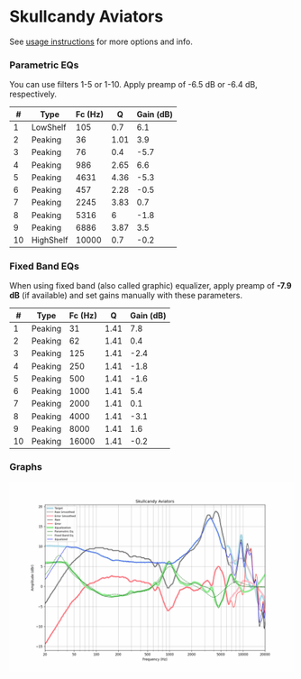 # Skullcandy Aviators
See [usage instructions](https://github.com/jaakkopasanen/AutoEq#usage) for more options and info.

### Parametric EQs
You can use filters 1-5 or 1-10. Apply preamp of -6.5 dB or -6.4 dB, respectively.

|   # | Type      |   Fc (Hz) |    Q |   Gain (dB) |
|-----|-----------|-----------|------|-------------|
|   1 | LowShelf  |       105 | 0.7  |         6.1 |
|   2 | Peaking   |        36 | 1.01 |         3.9 |
|   3 | Peaking   |        76 | 0.4  |        -5.7 |
|   4 | Peaking   |       986 | 2.65 |         6.6 |
|   5 | Peaking   |      4631 | 4.36 |        -5.3 |
|   6 | Peaking   |       457 | 2.28 |        -0.5 |
|   7 | Peaking   |      2245 | 3.83 |         0.7 |
|   8 | Peaking   |      5316 | 6    |        -1.8 |
|   9 | Peaking   |      6886 | 3.87 |         3.5 |
|  10 | HighShelf |     10000 | 0.7  |        -0.2 |

### Fixed Band EQs
When using fixed band (also called graphic) equalizer, apply preamp of **-7.9 dB** (if available) and set gains manually with these parameters.

|   # | Type    |   Fc (Hz) |    Q |   Gain (dB) |
|-----|---------|-----------|------|-------------|
|   1 | Peaking |        31 | 1.41 |         7.8 |
|   2 | Peaking |        62 | 1.41 |         0.4 |
|   3 | Peaking |       125 | 1.41 |        -2.4 |
|   4 | Peaking |       250 | 1.41 |        -1.8 |
|   5 | Peaking |       500 | 1.41 |        -1.6 |
|   6 | Peaking |      1000 | 1.41 |         5.4 |
|   7 | Peaking |      2000 | 1.41 |         0.1 |
|   8 | Peaking |      4000 | 1.41 |        -3.1 |
|   9 | Peaking |      8000 | 1.41 |         1.6 |
|  10 | Peaking |     16000 | 1.41 |        -0.2 |

### Graphs
![](./Skullcandy%20Aviators.png)

